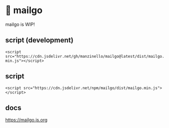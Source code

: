 # 💌 mailgo

mailgo is WIP!

## script (development)

`<script src="https://cdn.jsdelivr.net/gh/manzinello/mailgo@latest/dist/mailgo.min.js"></script>`

## script

`<script src="https://cdn.jsdelivr.net/npm/mailgo/dist/mailgo.min.js"></script>`

## docs

<https://mailgo.js.org>
